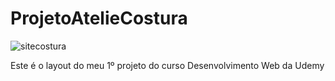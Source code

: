 # ProjetoAtelieCostura

![sitecostura](https://user-images.githubusercontent.com/81747869/154094809-7bcb8acb-5bf7-49f8-ba4a-239448d82fff.png)

Este é o layout do meu 1º projeto do curso Desenvolvimento Web da Udemy
